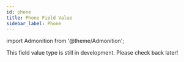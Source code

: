```yaml
---
id: phone
title: Phone Field Value
sidebar_label: Phone
---
```


import Admonition from '@theme/Admonition';

<Admonition type="caution" icon="🚧" title="In development">
This field value type is still in development. Please check back later!
</Admonition>
